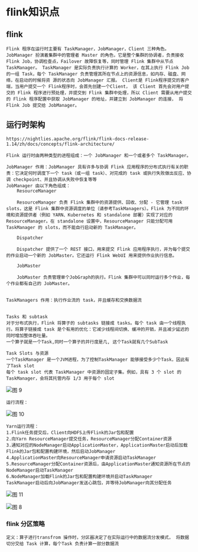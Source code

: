 # flink知识点

## flink

    Flink 程序在运行时主要有 TaskManager，JobManager，Client 三种角色。 JobManager 扮演着集群中的管理者 Master 的角色，它是整个集群的协调者，负责接收 Flink Job，协调检查点，Failover 故障恢复等，同时管理 Flink 集群中从节点 TaskManager。 TaskManager 是实际负责执行计算的 Worker，在其上执行 Flink Job 的一组 Task，每个 TaskManager 负责管理其所在节点上的资源信息，如内存、磁盘、网络，在启动的时候将资 源的状态向 JobManager 汇报。 Client是 Flink程序提交的客户端，当用户提交一个 Flink程序时，会首先创建一个Client， 该 Client 首先会对用户提交的 Flink 程序进行预处理，并提交到 Flink 集群中处理，所以 Client 需要从用户提交的 Flink 程序配置中获取 JobManager 的地址，并建立到 JobManager 的连接， 将 Flink Job 提交给 JobManager。

## 运行时架构
    https://nightlies.apache.org/flink/flink-docs-release-1.14/zh/docs/concepts/flink-architecture/

    Flink 运行时由两种类型的进程组成：一个 JobManager 和一个或者多个 TaskManager。

    JobManager 作用：JobManager 具有许多与协调 Flink 应用程序的分布式执行有关的职责：它决定何时调度下一个 task（或一组 task）、对完成的 task 或执行失败做出反应、协调 checkpoint、并且协调从失败中恢复等等
    JobManager 由以下角色组成：
        ResourceManager

        ResourceManager 负责 Flink 集群中的资源提供、回收、分配 - 它管理 task slots，这是 Flink 集群中资源调度的单位（请参考TaskManagers）。Flink 为不同的环境和资源提供者（例如 YARN、Kubernetes 和 standalone 部署）实现了对应的 ResourceManager。在 standalone 设置中，ResourceManager 只能分配可用 TaskManager 的 slots，而不能自行启动新的 TaskManager。

        Dispatcher

        Dispatcher 提供了一个 REST 接口，用来提交 Flink 应用程序执行，并为每个提交的作业启动一个新的 JobMaster。它还运行 Flink WebUI 用来提供作业执行信息。

        JobMaster

        JobMaster 负责管理单个JobGraph的执行。Flink 集群中可以同时运行多个作业，每个作业都有自己的 JobMaster。


    TaskManagers 作用：执行作业流的 task，并且缓存和交换数据流


    Tasks 和 subtask 
    对于分布式执行，Flink 将算子的 subtasks 链接成 tasks。每个 task 由一个线程执行。将算子链接成 task 是个有用的优化：它减少线程间切换、缓冲的开销，并且减少延迟的同时增加整体吞吐量。
    一个算子就是一个Task,同时一个算子的并行度是几, 这个Task就有几个SubTask

    Task Slots 与资源
    一个TaskManager 是一个JVM进程，为了控制TaskManager 能够接受多少个Task，因此有了Task slot
    每个 task slot 代表 TaskManager 中资源的固定子集。例如，具有 3 个 slot 的 TaskManager，会将其托管内存 1/3 用于每个 slot

![图 9](../../../images/748f509fc56e057527238dd65ddaa89ed578dd5c8b1674d05c3bb39467494ef0.png)  

    
    运行流程：

![图 10](../../../images/a6f4992834071751a70b195259bf5986e956352bfe14e964df802e74a524e23a.png)  

    Yarn运行流程：
    1.Flink任务提交后，Client向HDFS上传Flink的Jar包和配置
    2.向Yarn ResourceManager提交任务，ResourceManager分配Container资源
    3.通知对应的NodeManager启动ApplicationMaster，ApplicationMaster启动后加载Flink的Jar包和配置构建环境，然后启动JobManager
    4.ApplicationMaster向ResourceManager申请资源启动TaskManager
    5.ResourceManager分配Container资源后，由ApplicationMaster通知资源所在节点的NodeManager启动TaskManager
    6.NodeManager加载Flink的Jar包和配置构建环境并启动TaskManager
    TaskManager启动后向JobManager发送心跳包，并等待JobManager向其分配任务

![图 11](../../../images/37466d8629407dde9e7a1e2332eb2f8239d6ad7a2b75f47a1222f8577c5cc4ea.png)  



![图 8](../../../images/9a02cbae4892d05d22e891b35e16e80788f1d15393417850d0126b8d2649d003.png)  


### flink 分区策略

    定义：算子进行transfrom 操作时，分区器决定了在实际运行中的数据流分发模式， 将数据切分交给 Task 计算，每个Task 负责计算一部分数据流 
